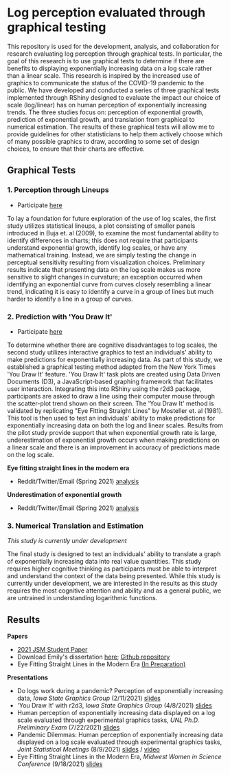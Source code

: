 # Log perception evaluated through graphical testing

This repository is used for the development, analysis, and collaboration for research evaluating log perception through graphical tests. In particular, the goal of this research is to use graphical tests to determine if there are benefits to displaying exponentially increasing data on a log scale rather than a linear scale. This research is inspired by the increased use of graphics to communicate the status of the COVID-19 pandemic to the public. We have developed and conducted a series of three graphical tests implemented through RShiny designed to evaluate the impact our choice of scale (log/linear) has on human perception of exponentially increasing trends. The three studies focus on: perception of exponential growth, prediction of exponential growth, and translation from graphical to numerical estimation. The results of these graphical tests will allow me to provide guidelines for other statisticians to help them actively choose which of many possible graphics to draw, according to some set of design choices, to ensure that their charts are effective.

## Graphical Tests

### 1. Perception through Lineups

+ Participate [here](https://shiny.srvanderplas.com/log-study/)

To lay a foundation for future exploration of the use of log scales, the first study utilizes statistical lineups, a plot consisting of smaller panels introduced in Buja et. al (2009), to examine the most fundamental ability to identify differences in charts; this does not require that participants understand exponential growth, identify log scales, or have any mathematical training. Instead, we are simply testing the change in perceptual sensitivity resulting from visualization choices. Preliminary results indicate that presenting data on the log scale makes us more sensitive to slight changes in curvature; an exception occurred when identifying an exponential curve from curves closely resembling a linear trend, indicating it is easy to identify a curve in a group of lines but much harder to identify a line in a group of curves.

### 2. Prediction with 'You Draw It'

+ Participate [here](https://emily-robinson.shinyapps.io/you-draw-it-pilot-app/)

To determine whether there are cognitive disadvantages to log scales, the second study utilizes interactive graphics to test an individuals' ability to make predictions for exponentially increasing data. As part of this study, we established a graphical testing method adapted from the New York Times 'You Draw It' feature. 'You Draw It' task plots are created using Data Driven Documents (D3), a JavaScript-based graphing framework that facilitates user interaction. Integrating this into RShiny using the r2d3 package, participants are asked to draw a line using their computer mouse through the scatter-plot trend shown on their screen. The 'You Draw It' method is validated by replicating "Eye Fitting Straight Lines" by Mosteller et. al (1981). This tool is then used to test an individuals' ability to make predictions for exponentially increasing data on both the log and linear scales. Results from the pilot study provide support that when exponential growth rate is large, underestimation of exponential growth occurs when making predictions on a linear scale and there is an improvement in accuracy of predictions made on the log scale.

**Eye fitting straight lines in the modern era**
+ Reddit/Twitter/Email (Spring 2021) [analysis](https://srvanderplas.github.io/Perception-of-Log-Scales/analysis/youdrawit-eyefitting-model.html)

**Underestimation of exponential growth**
+ Reddit/Twitter/Email (Spring 2021) [analysis](https://srvanderplas.github.io/Perception-of-Log-Scales/analysis/youdrawit-exponential-model.html)

### 3. Numerical Translation and Estimation

*This study is currently under development*

The final study is designed to test an individuals' ability to translate a graph of exponentially increasing data into real value quantities. This study requires higher cognitive thinking as participants must be able to interpret and understand the context of the data being presented. While this study is currently under development, we are interested in the results as this study requires the most cognitive attention and ability and as a general public, we are untrained in understanding logarithmic functions.

## Results

**Papers**

+ [2021 JSM Student Paper]()
+ Download Emily's dissertation [here](https://github.com/earobinson95/EmilyARobinson-UNL-dissertation/raw/2bf2a4613c95c5f93ae065fbe97ffef43bd68560/_book/thesis.pdf); [Github repository](https://github.com/earobinson95/EmilyARobinson-UNL-dissertation)
+ Eye Fitting Straight Lines in the Modern Era [(In Preparation)](https://earobinson95.github.io/Eye-Fitting-Straight-Lines-in-the-Modern-Era/Eye-Fitting-Straight-Lines-in-the-Modern-Era.pdf)

**Presentations**

+ Do logs work during a pandemic? Perception of exponentially increasing data, *Iowa State Graphics Group* (2/11/2021) [slides](https://srvanderplas.github.io/Perception-of-Log-Scales/presentations/graphics-group-02112020/index.html#1) 
+ 'You Draw It' with r2d3, *Iowa State Graphics Group* (4/8/2021) [slides](https://srvanderplas.github.io/Perception-of-Log-Scales/presentations/you-draw-it-with-r2d3-graphicsgroup04082021/index.html#1)
+ Human perception of exponentially increasing data displayed on a log scale evaluated through experimental graphics tasks, *UNL Ph.D. Preliminary Exam* (7/22/2021) [slides](https://earobinson95.github.io/presentations/Dissertation/2021-07-22-preliminary-exam/index.html#1)
+ Pandemic Dilemmas: Human perception of exponentially increasing data displayed on a log scale evaluated through experimental graphics tasks, *Joint Statistical Meetings* (8/9/2021) [slides](https://earobinson95.github.io/presentations/Conferences/2021-JSM/2021-JSM-recording/index.html#1) / [video](https://app.vidgrid.com/view/PosTs8VPU6p8)
+ Eye Fitting Straight Lines in the Modern Era, *Midwest Women in Science Conference* (9/18/2021) [slides](https://earobinson95.github.io/presentations/Conferences/2021-MidwestWISC/index.html#1)
